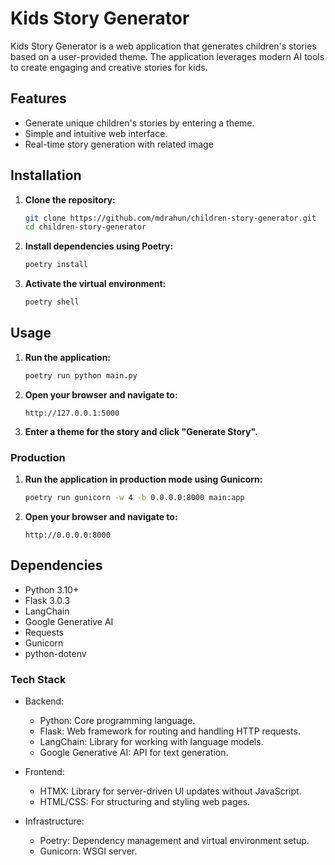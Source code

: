 # Kids Story Generator

Kids Story Generator is a web application that generates children's stories based on a user-provided theme. 
The application leverages modern AI tools to create engaging and creative stories for kids.

## Features

- Generate unique children's stories by entering a theme.
- Simple and intuitive web interface.
- Real-time story generation with related image

## Installation

1. **Clone the repository:**

   ```bash
   git clone https://github.com/mdrahun/children-story-generator.git
   cd children-story-generator
   ```

2. **Install dependencies using Poetry:**

   ```bash
   poetry install
   ```

3. **Activate the virtual environment:**

   ```bash
   poetry shell
   ```

## Usage

1. **Run the application:**

   ```bash
   poetry run python main.py
   ```

2. **Open your browser and navigate to:**

   ```
   http://127.0.0.1:5000
   ```

3. **Enter a theme for the story and click "Generate Story".**


### Production

1. **Run the application in production mode using Gunicorn:**

   ```bash
   poetry run gunicorn -w 4 -b 0.0.0.0:8000 main:app
   ```

2. **Open your browser and navigate to:**

   ```
   http://0.0.0.0:8000
   ```

## Dependencies

- Python 3.10+
- Flask 3.0.3
- LangChain
- Google Generative AI
- Requests
- Gunicorn
- python-dotenv


### Tech Stack

- Backend:
   - Python: Core programming language.
   - Flask: Web framework for routing and handling HTTP requests.
   - LangChain: Library for working with language models.
   - Google Generative AI: API for text generation.

- Frontend:
   - HTMX: Library for server-driven UI updates without JavaScript.
   - HTML/CSS: For structuring and styling web pages.

- Infrastructure:
   - Poetry: Dependency management and virtual environment setup.
   - Gunicorn: WSGI server.
